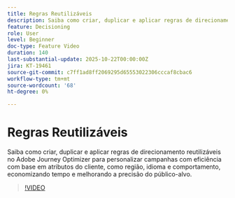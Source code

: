 ```yaml
---
title: Regras Reutilizáveis
description: Saiba como criar, duplicar e aplicar regras de direcionamento reutilizáveis no Adobe Journey Optimizer para personalizar campanhas com eficiência com base em atributos do cliente, como região, idioma e comportamento, economizando tempo e melhorando a precisão do público-alvo.
feature: Decisioning
role: User
level: Beginner
doc-type: Feature Video
duration: 140
last-substantial-update: 2025-10-22T00:00:00Z
jira: KT-19461
source-git-commit: c7ff1ad8ff2069295d65553022306cccaf8cbac6
workflow-type: tm+mt
source-wordcount: '68'
ht-degree: 0%

---
```



# Regras Reutilizáveis

Saiba como criar, duplicar e aplicar regras de direcionamento reutilizáveis no Adobe Journey Optimizer para personalizar campanhas com eficiência com base em atributos do cliente, como região, idioma e comportamento, economizando tempo e melhorando a precisão do público-alvo.

>[!VIDEO](https://video.tv.adobe.com/v/3476127/?learn=on&enablevpops)
